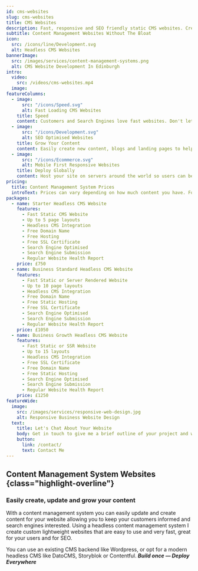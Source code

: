 ```yaml
---
id: cms-websites
slug: cms-websites
title: CMS Websites
description: Fast, responsive and SEO friendly static CMS websites. Create, manage and grow your business website content.
subtitle: Content Management Websites Without The Bloat
icon:
  src: /icons/line/Development.svg
  alt: Headless CMS Websites
bannerImage:
  src: /images/services/content-management-systems.png
  alt: CMS Website Development In Edinburgh
intro:
  video:
    src: /videos/cms-websites.mp4
  image:
featureColumns:
  - image:
      src: "/icons/Speed.svg"
      alt: Fast Loading CMS Websites
    title: Speed
    content: Customers and Search Engines love fast websites. Don't let the need for a CMS slow down your site.
  - image:
      src: "/icons/Development.svg"
      alt: SEO Optimised Websites
    title: Grow Your Content
    content: Easily create new content, blogs and landing pages to help your customers understand your business.
  - image:
      src: "/icons/Ecommerce.svg"
      alt: Mobile First Responsive Websites
    title: Deploy Globally
    content: Host your site on servers around the world so users can be served your content quickly.
pricing:
  title: Content Management System Prices
  introText: Prices can vary depending on how much content you have. For a new or small business, many headless CMS's offer free or very low cost entry level subscriptions.
packages:
  - name: Starter Headless CMS Website
    features:
      - Fast Static CMS Website
      - Up to 5 page layouts
      - Headless CMS Integration
      - Free Domain Name
      - Free Hosting
      - Free SSL Certificate
      - Search Engine Optimised
      - Search Engine Submission
      - Regular Website Health Report
    price: £750
  - name: Business Standard Headless CMS Website
    features:
      - Fast Static or Server Rendered Website
      - Up to 10 page layouts
      - Headless CMS Integration
      - Free Domain Name
      - Free Static Hosting
      - Free SSL Certificate
      - Search Engine Optimised
      - Search Engine Submission
      - Regular Website Health Report
    price: £1050
  - name: Business Growth Headless CMS Website
    features:
      - Fast Static or SSR Website
      - Up to 15 layouts
      - Headless CMS Integration
      - Free SSL Certificate
      - Free Domain Name
      - Free Static Hosting
      - Search Engine Optimised
      - Search Engine Submission
      - Regular Website Health Report
    price: £1250
featureWide:
  image:
    src: /images/services/responsive-web-design.jpg
    alt: Responsive Business Website Design
  text:
    title: Let's Chat About Your Website
    body: Get in touch to give me a brief outline of your project and we can schedule in a chat to discuss what the best, most cost effective option is for you to get your content management system website online.
    button:
      link: /contact/
      text: Contact Me
---
```


## Content Management System Websites {class="highlight-overline"}

### Easily create, update and grow your content

With a content management system you can easily update and create content for your website allowing you to keep your customers informed and search engines interested. Using a headless content management system I create custom lightweight websites that are easy to use and very fast, great for your users and for SEO.

You can use an existing CMS backend like Wordpress, or opt for a modern headless CMS like DatoCMS, Storyblok or Contentful. **_Build once &mdash; Deploy Everywhere_**
